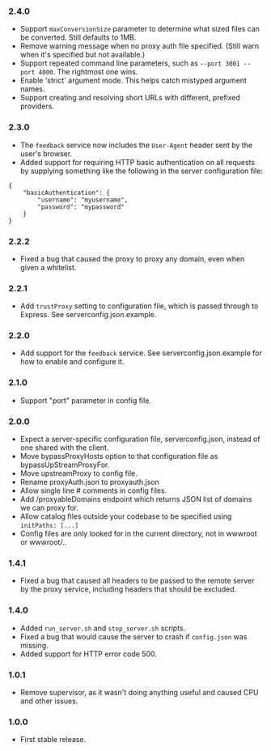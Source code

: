 ### 2.4.0

* Support `maxConversionSize` parameter to determine what sized files can be converted. Still defaults to 1MB.
* Remove warning message when no proxy auth file specified. (Still warn when it's specified but not available.)
* Support repeated command line parameters, such as `--port 3001 --port 4000`. The rightmost one wins.
* Enable 'strict' argument mode. This helps catch mistyped argument names.
* Support creating and resolving short URLs with different, prefixed providers.

### 2.3.0

* The `feedback` service now includes the `User-Agent` header sent by the user's browser.
* Added support for requiring HTTP basic authentication on all requests by supplying something like the following in the server configuration file:

```
{
    "basicAuthentication": {
        "username": "myusername",
        "password": "mypassword"
    }
}
```

### 2.2.2

* Fixed a bug that caused the proxy to proxy any domain, even when given a whitelist.

### 2.2.1

* Add `trustProxy` setting to configuration file, which is passed through to Express.  See serverconfig.json.example.

### 2.2.0

* Add support for the `feedback` service.  See serverconfig.json.example for how to enable and configure it.

### 2.1.0

* Support "port" parameter in config file.

### 2.0.0

* Expect a server-specific configuration file, serverconfig.json, instead of one shared with the client.
* Move bypassProxyHosts option to that configuration file as bypassUpStreamProxyFor.
* Move upstreamProxy to config file.
* Rename proxyAuth.json to proxyauth.json
* Allow single line # comments in config files.
* Add /proxyableDomains endpoint which returns JSON list of domains we can proxy for.
* Allow catalog files outside your codebase to be specified using `initPaths: [...]`
* Config files are only looked for in the current directory, not in wwwroot or wwwroot/..

### 1.4.1

* Fixed a bug that caused all headers to be passed to the remote server by the proxy service, including headers that should be excluded.

### 1.4.0

* Added `run_server.sh` and `stop_server.sh` scripts.
* Fixed a bug that would cause the server to crash if `config.json` was missing.
* Added support for HTTP error code 500.

### 1.0.1

* Remove supervisor, as it wasn't doing anything useful and caused CPU and other issues.

### 1.0.0

* First stable release.
